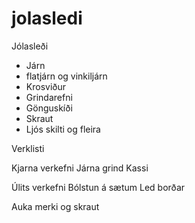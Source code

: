 


# jolasledi

Jólasleði



- Járn
- flatjárn og vinkiljárn
- Krosviður
- Grindarefni
- Gönguskíði
- Skraut
- Ljós skilti og fleira


Verklisti

Kjarna verkefni
Járna grind
Kassi

Úlits verkefni
Bólstun á sætum
Led borðar


Auka
merki og skraut


